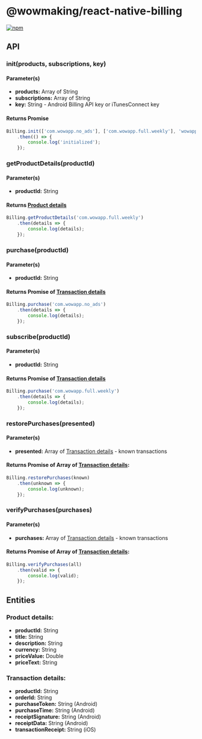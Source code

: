 # @wowmaking/react-native-billing

[![npm](https://img.shields.io/npm/v/@wowmaking/react-native-billing.svg)](https://npmjs.com/package/@wowmaking/react-native-billing)

## API

### init(products, subscriptions, key)

#### Parameter(s)

* **products:** Array of String
* **subscriptions:** Array of String
* **key:** String - Android Billing API key or iTunesConnect key

#### Returns Promise

```javascript
Billing.init(['com.wowapp.no_ads'], ['com.wowapp.full.weekly'], 'wowappkey')
    .then(() => {
        console.log('initialized');
    });
```

### getProductDetails(productId)

#### Parameter(s)

* **productId:** String

#### Returns [Product details](#product-details)

```javascript
Billing.getProductDetails('com.wowapp.full.weekly')
    .then(details => {
        console.log(details);
    });
```

### purchase(productId)

#### Parameter(s)

* **productId:** String

#### Returns Promise of [Transaction details](#transaction-details)

```javascript
Billing.purchase('com.wowapp.no_ads')
    .then(details => {
        console.log(details);
    });
```

### subscribe(productId)

#### Parameter(s)

* **productId:** String

#### Returns Promise of [Transaction details](#transaction-details)

```javascript
Billing.purchase('com.wowapp.full.weekly')
    .then(details => {
        console.log(details);
    });
```

### restorePurchases(presented)

#### Parameter(s)

* **presented:** Array of [Transaction details](#transaction-details) - known transactions

#### Returns Promise of Array of [Transaction details](#transaction-details):
 
```javascript
Billing.restorePurchases(known)
    .then(unknown => {
        console.log(unknown);
    });
```

### verifyPurchases(purchases)

#### Parameter(s)

* **purchases:** Array of [Transaction details](#transaction-details) - known transactions

#### Returns Promise of Array of [Transaction details](#transaction-details):
 
```javascript
Billing.verifyPurchases(all)
    .then(valid => {
        console.log(valid);
    });
```

## Entities

### Product details:
  * **productId:** String
  * **title:** String
  * **description:** String
  * **currency:** String
  * **priceValue:** Double
  * **priceText:** String

### Transaction details:
  * **productId:** String
  * **orderId:** String
  * **purchaseToken:** String (Android)
  * **purchaseTime:** String (Android)
  * **receiptSignature:** String (Android)
  * **receiptData:** String (Android)
  * **transactionReceipt:** String (iOS)
